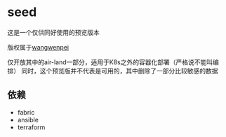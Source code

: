 # seed

这是一个仅供同好使用的预览版本

版权属于[wangwenpei](https://github.com/wangwenpei)


仅开放其中的air-land一部分，适用于K8s之外的容器化部署（严格说不能叫编排）
同时，这个预览版并不代表是可用的，其中删除了一部分比较敏感的数据

## 依赖

- fabric
- ansible
- terraform
